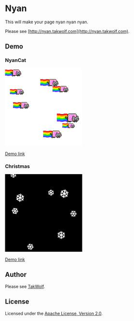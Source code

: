 # Nyan #

This will make your page nyan nyan nyan.

Please see [http://nyan.takwolf.com](http://nyan.takwolf.com).

## Demo ##

### NyanCat ###

![NyanCat](/img/screenshot-nyancat.png)

[Demo link](http://nyan.takwolf.com/nyancat#http://nyan.takwolf.com)

### Christmas ###

![NyanCat](/img/screenshot-christmas.png)

[Demo link](http://nyan.takwolf.com/christmas#http://nyan.takwolf.com)

## Author ##

Please see [TakWolf](http://takwolf.com).

## License ##

Licensed under the [Apache License, Version 2.0](http://www.apache.org/licenses/LICENSE-2.0.html).
